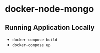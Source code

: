 # docker-node-mongo

## Running Application Locally
* ```docker-compose build```
* ```docker-compose up```

